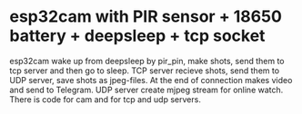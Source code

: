# esp32cam with PIR sensor + 18650 battery + deepsleep + tcp socket
esp32cam wake up from deepsleep by pir_pin, make shots, send them to tcp server and then go to sleep.
TCP server recieve shots, send them to UDP server, save shots as jpeg-files.
At the end of connection makes video and send to Telegram.
UDP server create mjpeg stream for online watch.
There is code for cam and for tcp and udp servers.
